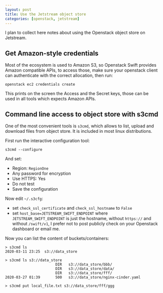 ```yaml
---
layout: post
title: Use the Jetstream object store
categories: [openstack, jetstream]
---
```


I plan to collect here notes about using the Openstack object store
on Jetstream.

## Get Amazon-style credentials

Most of the ecosystem is used to Amazon S3, so Openstack Swift provides
Amazon compatible APIs, to access those, make sure your openstack client
can authenticate with the correct allocation, then run:

    openstack ec2 credentials create

This prints on the screen the Access and the Secret keys, those can be
used in all tools which expects Amazon APIs.

## Command line access to object store with s3cmd

One of the most convenient tools is `s3cmd`, which allows to list, upload
and download files from object store. It is included in most linux distributions.

First run the interactive configuration tool:

    s3cmd --configure

And set:

* Region: `RegionOne`
* Any password for encryption
* Use HTTPS: Yes
* Do not test
* Save the configuration

Now edit `~/.s3cfg`:

* set `check_ssl_certificate` and `check_ssl_hostname` to `False`
* set `host_base=JETSTREAM_SWIFT_ENDPOINT` where `JETSTREAM_SWIFT_ENDPOINT` is just the hostname, without `https://` and without `/swift/v1`, I prefer not to post publicly check on your Openstack dashboard or email me.

Now you can list the content of buckets/containers:

```
> s3cmd ls
2020-03-11 23:25  s3://data_store

> s3cmd ls s3://data_store
                       DIR   s3://data_store/bbb/
                       DIR   s3://data_store/data/
                       DIR   s3://data_store/fff/
2020-03-27 01:39       500   s3://data_store/nginx-cinder.yaml

> s3cmd put local_file.txt s3://data_store/fff/ggg
```
